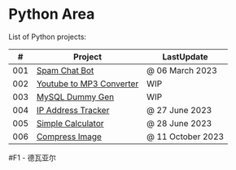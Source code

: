 # Python Area

List of Python projects:

|  #  | Project                                          | LastUpdate           |
| :-: | ------------------------------------------------ | -------------------- |
| 001 | [Spam Chat Bot](spamchat)                        |   @ 06 March 2023    |
| 002 | [Youtube to MP3 Converter](youtubemp3-converter) |   WIP                |
| 003 | [MySQL Dummy Gen](mysqldummydata-generator)      |   WIP                |
| 004 | [IP Address Tracker](ipaddress-tracker)          |   @ 27 June 2023     |
| 005 | [Simple Calculator](simple-calculator)           |   @ 28 June 2023     |
| 006 | [Compress Image](compress-image)                 |   @ 11 October 2023  |

#F1 - 德瓦亚尔
